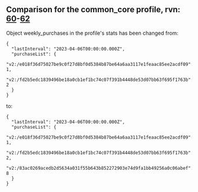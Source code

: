 ## Comparison for the common_core profile, rvn: [60](https://github.com/PRO100KatYT/FortniteProfileRevisions/tree/main/profiles/common_core/60%20common_core.json)-[62](https://github.com/PRO100KatYT/FortniteProfileRevisions/tree/main/profiles/common_core/62%20common_core.json)

Object weekly_purchases in the profile's stats has been changed from:

```
{
  "lastInterval": "2023-04-06T00:00:00.000Z",
  "purchaseList": {
    "v2:/e018f36d75027be9c0f27d8bf0d5384b87be64a6aa3117e1feaac85ee2acdf09": 1,
    "v2:/fd2b5edc1839496be18a0cb1ef1bc74c07f391b4448de53d07bb63f695f1763b": 2
  }
}
```

to:

```
{
  "lastInterval": "2023-04-06T00:00:00.000Z",
  "purchaseList": {
    "v2:/e018f36d75027be9c0f27d8bf0d5384b87be64a6aa3117e1feaac85ee2acdf09": 1,
    "v2:/fd2b5edc1839496be18a0cb1ef1bc74c07f391b4448de53d07bb63f695f1763b": 2,
    "v2:/83ac0269acedb2d5634a031f55b643b852272903e74d9fa1bb49256a0c06abef": 8
  }
}
```

<br><br>
